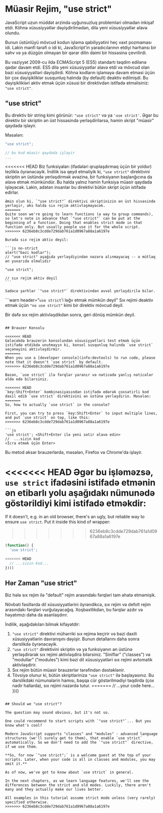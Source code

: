 # Müasir Rejim, "use strict"

JavaScript uzun müddət ərzində uyğunsuzluq problemləri olmadan inkişaf etdi. Köhnə xüsusiyyətlər dəyişdirilmədən, dilə yeni xüsusiyyətlər əlavə olundu.

Bunun üstünlüyü mövcud kodun işləmə qabiliyyətini heç vaxt pozmaması idi. Lakin mənfi tərəfi o idi ki, JavaScript'in yaradıcılarının etdiyi hərhansı bir səhv və ya düzgün olmayan bir qərar dilin daimi bir hissəsinə çevrilirdi.

Bu vəziyyət 2009-cu ildə ECMAScript 5 (ES5) standartı təqdim edilənə qədər davam etdi. ES5 dilə yeni xüsusiyyətlər əlavə etdi və mövcud olan bəzi xüsusiyyətləri dəyişdirdi. Köhnə kodların işləməyə davam etməsi üçün bir çox dəyişikliklər susqunluq halında (by default) deaktiv edilmişdi. Bu dəyişiklikləri aktiv etmək üçün xüsusi bir direktivdən istifadə etməlisiniz: `"use strict"`.

## "use strict"

Bu direktiv bir string kimi görünür: `"use strict"` və ya `'use strict'`. Əgər bu direktiv bir skriptin ən üst hissəsində yerləşdirilərsə, həmin skript "müasir" qaydada işləyir.

Məsələn:

```js
"use strict";

// bu kod müasir qaydada işləyir
...
```

<<<<<<< HEAD
Biz funksiyaları (ifadələri qruplaşdırmaq üçün bir yoldur) tezliklə öyrənəcəyik. İndilik isə qeyd etməliyik ki, `"use strict"` direktivini skriptin ən üstündə yerləşdirmək əvəzinə, bir funksiyanın başlanğıcına da əlavə etmək mümkündür. Bu halda yalnız həmin funksiya müasir qaydada işləyəcək. Lakin, adətən insanlar bu direktivi bütün skript üçün istifadə edirlər.

````warn header="\"use strict\" direktivinin ən üstdə olduğundan əmin olun"
Əmin olun ki, `"use strict"` direktivi skriptinizin ən üst hissəsində yerləşir, əks halda sıx rejim aktivləşməyəcək.
=======
Quite soon we're going to learn functions (a way to group commands), so let's note in advance that `"use strict"` can be put at the beginning of a function. Doing that enables strict mode in that function only. But usually people use it for the whole script.
>>>>>>> 6236eb8c3cdde729dab761a1d0967a88a1a6197e

Burada sıx rejim aktiv deyil:

```js no-strict
alert("bəzi kodlar");
// "use strict" aşağıda yerləşdiyindən nəzərə alınmayacaq -- o mütləq ən yuxarıda olmalıdır

"use strict";

// sıx rejim aktiv deyil
```

Sadəcə şərhlər `"use strict"` direktivindən əvvəl yerləşdirilə bilər.
````

```warn header="`use strict`'i ləğv etmək mümkün deyil"
Sıx rejimi deaktiv etmək üçün `"no use strict"` kimi bir direktiv mövcud deyil.

Bir dəfə sıx rejim aktivləşdikdən sonra, geri dönüş mümkün deyil.
```

## Brauzer Konsolu

<<<<<<< HEAD
Gələcəkdə brauzerin konsolundan xüsusiyyətləri test etmək üçün istifadə etdikdə unutmayın ki, konsol susqunluq halında `use strict` seçənəyini aktivləşdirmir.
=======
When you use a [developer console](info:devtools) to run code, please note that it doesn't `use strict` by default.
>>>>>>> 6236eb8c3cdde729dab761a1d0967a88a1a6197e

Bəzən, `use strict` ilə fərqlər yaranır və nəticədə yanlış nəticələr əldə edə bilərsiniz.

<<<<<<< HEAD
`key:Shift+Enter` kombinasiyasından istifadə edərək çoxsətirli kod daxil edib `use strict` direktivini ən üstünə yerləşdirin. Məsələn:
=======
So, how to actually `use strict` in the console?

First, you can try to press `key:Shift+Enter` to input multiple lines, and put `use strict` on top, like this:
>>>>>>> 6236eb8c3cdde729dab761a1d0967a88a1a6197e

```js
'use strict'; <Shift+Enter ilə yeni sətir əlavə edin>
//  ...sizin kod
<İcra etmək üçün Enter>
```

Bu metod əksər brauzerlərdə, məsələn, Firefox və Chrome'da işləyir.

<<<<<<< HEAD
Əgər bu işləməzsə, `use strict` ifadəsini istifadə etmənin ən etibarlı yolu aşağıdakı nümunədə göstərildiyi kimi istifadə etməkdir:
=======
If it doesn't, e.g. in an old browser, there's an ugly, but reliable way to ensure `use strict`. Put it inside this kind of wrapper:
>>>>>>> 6236eb8c3cdde729dab761a1d0967a88a1a6197e

```js
(function() {
  'use strict';

<<<<<<< HEAD
  // ...sizin kod...
})()
```

## Hər Zaman "use strict"

Biz hələ sıx rejim ilə "default" rejim arasındakı fərqləri tam əhatə etməmişik.

Növbəti fəsillərdə dil xüsusiyyətlərini öyrəndikcə, sıx rejim və defolt rejim arasındakı fərqləri vurğulayacağıq. Xoşbəxtlikdən, bu fərqlər azdır və həyatımızı daha da asanlaşdırır.

İndilik, aşağıdakıları bilmək kifayətdir:

1. `"use strict"` direktivi mühərriki sıx rejimə keçirir və bəzi daxili xüsusiyyətlərin davranışını dəyişir. Bunun detallarını daha sonra dərslikdə öyrənəcəyik.
2. `"use strict"` direktivini skriptin və ya funksiyanın ən üstünə yerləşdirərək sıx rejimi aktivləşdirə bilərsiniz. "Siniflər" ("classes") və "modullar" ("modules") kimi bəzi dil xüsusiyyətləri sıx rejimi avtomatik aktivləşdirir.
3. Sıx rejim bütün müasir brauzerlər tərəfindən dəstəklənir.
4. Tövsiyə olunur ki, bütün skriptlərinizə `"use strict"` ilə başlayasınız. Bu dərslikdəki nümunələrin hamısı, başqa cür göstərilmədiyi təqdirdə (çox nadir hallarda), sıx rejimi nəzərdə tutur.
=======
  // ...your code here...
})()
```

## Should we "use strict"?

The question may sound obvious, but it's not so.

One could recommend to start scripts with `"use strict"`... But you know what's cool?

Modern JavaScript supports "classes" and "modules" - advanced language structures (we'll surely get to them), that enable `use strict` automatically. So we don't need to add the `"use strict"` directive, if we use them.

**So, for now `"use strict";` is a welcome guest at the top of your scripts. Later, when your code is all in classes and modules, you may omit it.**

As of now, we've got to know about `use strict` in general.

In the next chapters, as we learn language features, we'll see the differences between the strict and old modes. Luckily, there aren't many and they actually make our lives better.

All examples in this tutorial assume strict mode unless (very rarely) specified otherwise.
>>>>>>> 6236eb8c3cdde729dab761a1d0967a88a1a6197e
